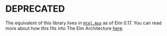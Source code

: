 # DEPRECATED

The equivalent of this library lives in [`Html.App`](http://package.elm-lang.org/packages/elm-lang/html/latest/Html-App) as of Elm 0.17. You can read more about how this fits into The Elm Architecture [here](http://guide.elm-lang.org/architecture/index.html).
